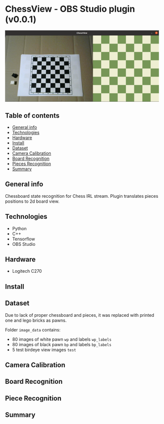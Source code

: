 # ChessView - OBS Studio plugin (v0.0.1)

<img src="./resources/readme.png" alt="drawing" width="600"/>

## Table of contents
* [General info](#general-info)
* [Technologies](#technologies)
* [Hardware](#hardware)
* [Install](#Install)
* [Dataset](#dataset)
* [Camera Calibration](#camera-calibration)
* [Board Recognition](#board-recognition)
* [Pieces Recognition](#pieces-recognition)
* [Summary](#summary)

## General info

Chessboard state recognition for Chess IRL stream. Plugin translates pieces positions to 2d board view.

## Technologies

* Python
* C++
* Tensorflow
* OBS Studio

## Hardware

* Logitech C270

## Install

## Dataset

Due to lack of proper chessboard and pieces, it was replaced with printed one and lego bricks as pawns.

Folder `image_data` contains: 

* 80 images of white pawn `wp` and labels `wp_labels`
* 80 images of black pawn `bp` and labels `bp_labels`
* 5 test birdeye view images `test`

## Camera Calibration

## Board Recognition

## Piece Recognition

## Summary
